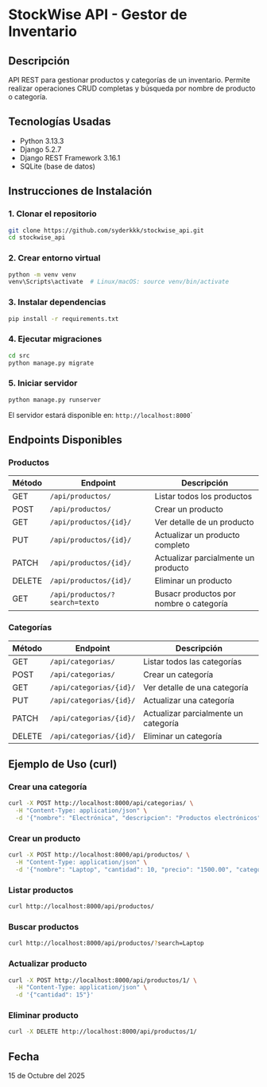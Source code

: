 # StockWise API - Gestor de Inventario

## Descripción
API REST para gestionar productos y categorías de un inventario. Permite realizar operaciones CRUD completas y búsqueda por nombre de producto o categoría.

## Tecnologías Usadas
- Python 3.13.3
- Django 5.2.7
- Django REST Framework 3.16.1
- SQLite (base de datos)

## Instrucciones de Instalación

### 1. Clonar el repositorio
```bash
git clone https://github.com/syderkkk/stockwise_api.git
cd stockwise_api
```

### 2. Crear entorno virtual
```bash
python -m venv venv
venv\Scripts\activate  # Linux/macOS: source venv/bin/activate
```

### 3. Instalar dependencias
```bash
pip install -r requirements.txt
```

### 4. Ejecutar migraciones
```bash
cd src
python manage.py migrate
```

### 5. Iniciar servidor
```bash
python manage.py runserver
```


El servidor estará disponible en: `http://localhost:8000`´

## Endpoints Disponibles

### **Productos**

| Método | Endpoint | Descripción |
|--------|----------|-------------|
| GET    |`/api/productos/`| Listar todos los productos|
| POST   |`/api/productos/`| Crear un producto |
| GET    |`/api/productos/{id}/`| Ver detalle de un producto |
| PUT    |`/api/productos/{id}/`| Actualizar un producto completo |
| PATCH  |`/api/productos/{id}/`| Actualizar parcialmente un producto |
| DELETE |`/api/productos/{id}/`| Eliminar un producto |
| GET    |`/api/productos/?search=texto`| Busacr productos por nombre o categoría|

### **Categorías**

| Método | Endpoint | Descripción |
|--------|----------|-------------|
| GET    |`/api/categorias/`| Listar todos las categorías|
| POST   |`/api/categorias/`| Crear un categoría |
| GET    |`/api/categorias/{id}/`| Ver detalle de una categoría |
| PUT    |`/api/categorias/{id}/`| Actualizar una categoría |
| PATCH  |`/api/categorias/{id}/`| Actualizar parcialmente un categoría |
| DELETE |`/api/categorias/{id}/`| Eliminar un categoría |

## Ejemplo de Uso (curl)

### Crear una categoría
```bash
curl -X POST http://localhost:8000/api/categorias/ \
  -H "Content-Type: application/json" \
  -d '{"nombre": "Electrónica", "descripcion": "Productos electrónicos"}'
```

### Crear un producto
```bash
curl -X POST http://localhost:8000/api/productos/ \
  -H "Content-Type: application/json" \
  -d '{"nombre": "Laptop", "cantidad": 10, "precio": "1500.00", "categoria": 1}'
```

### Listar productos
```bash
curl http://localhost:8000/api/productos/
```

### Buscar productos
```bash
curl http://localhost:8000/api/productos/?search=Laptop
```

### Actualizar producto
```bash
curl -X POST http://localhost:8000/api/productos/1/ \
  -H "Content-Type: application/json" \
  -d '{"cantidad": 15"}'
```

### Eliminar producto
```bash
curl -X DELETE http://localhost:8000/api/productos/1/
```

## Fecha
15 de Octubre del 2025
